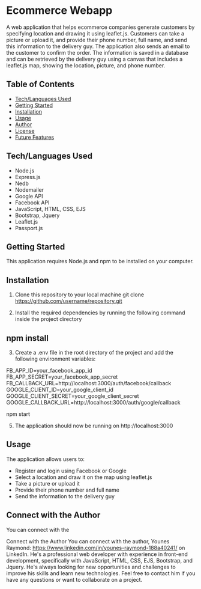 # Ecommerce Webapp
A web application that helps ecommerce companies generate customers by specifying location and drawing it using leaflet.js. Customers can take a picture or upload it, and provide their phone number, full name, and send this information to the delivery guy. The application also sends an email to the customer to confirm the order. The information is saved in a database and can be retrieved by the delivery guy using a canvas that includes a leaflet.js map, showing the location, picture, and phone number.

## Table of Contents
- [Tech/Languages Used](#tech-languages-used)
- [Getting Started](#getting-started)
- [Installation](#installation)
- [Usage](#usage)
- [Author](#author)
- [License](#license)
- [Future Features](#future-features)

## Tech/Languages Used
- Node.js
- Express.js
- Nedb
- Nodemailer
- Google API
- Facebook API
- JavaScript, HTML, CSS, EJS
- Bootstrap, Jquery
- Leaflet.js
- Passport.js

## Getting Started
This application requires Node.js and npm to be installed on your computer.

## Installation
1. Clone this repository to your local machine
git clone https://github.com/username/repository.git


2. Install the required dependencies by running the following command inside the project directory


## npm install

3. Create a .env file in the root directory of the project and add the following environment variables:

FB_APP_ID=your_facebook_app_id
FB_APP_SECRET=your_facebook_app_secret
FB_CALLBACK_URL=http://localhost:3000/auth/facebook/callback
GOOGLE_CLIENT_ID=your_google_client_id
GOOGLE_CLIENT_SECRET=your_google_client_secret
GOOGLE_CALLBACK_URL=http://localhost:3000/auth/google/callback


npm start 

5. The application should now be running on http://localhost:3000

## Usage
The application allows users to:
- Register and login using Facebook or Google
- Select a location and draw it on the map using leaflet.js
- Take a picture or upload it
- Provide their phone number and full name
- Send the information to the delivery guy

## Connect with the Author
You can connect with the

Connect with the Author
You can connect with the author, Younes Raymond: https://www.linkedin.com/in/younes-raymond-188a40241/   on LinkedIn. He's a professional web developer with experience in front-end development, specifically with JavaScript, HTML, CSS, EJS, Bootstrap, and Jquery. He's always looking for new opportunities and challenges to improve his skills and learn new technologies. Feel free to contact him if you have any questions or want to collaborate on a project.